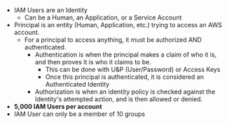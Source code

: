 - IAM Users are an Identity
	- Can be a Human, an Application, or a Service Account
- Principal is an entity (Human, Application, etc.) trying to access an AWS account.
	- For a principal to access anything, it must be authorized AND authenticated.
		- Authentication is when the principal makes a claim of who it is, and then proves it is who it claims to be.
			- This can be done with U&P (User/Password) or Access Keys
			- Once this principal is authenticated, it is considered an Authenticated Identity
		- Authorization is when an identity policy is checked against the Identity's attempted action, and is then allowed or denied.
- **5,000 IAM Users per account**
- IAM User can only be a member of 10 groups